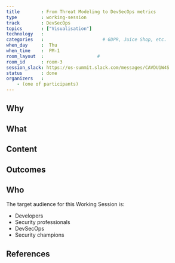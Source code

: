 ```yaml
---
title        : From Threat Modeling to DevSecOps metrics
type         : working-session
track        : DevSecOps
topics       : ["Visualisation"]
technology   :
categories   :                      # GDPR, Juice Shop, etc.
when_day     :  Thu
when_time    :  PM-1
room_layout  :                    #
room_id      : room-3
session_slack: https://os-summit.slack.com/messages/CAVDU1W4S
status       : done
organizers   :
    - (one of participants)
---
```


## Why

## What

## Content

## Outcomes


## Who

The target audience for this Working Session is:
 - Developers
 - Security professionals
 - DevSecOps
 - Security champions


## References


